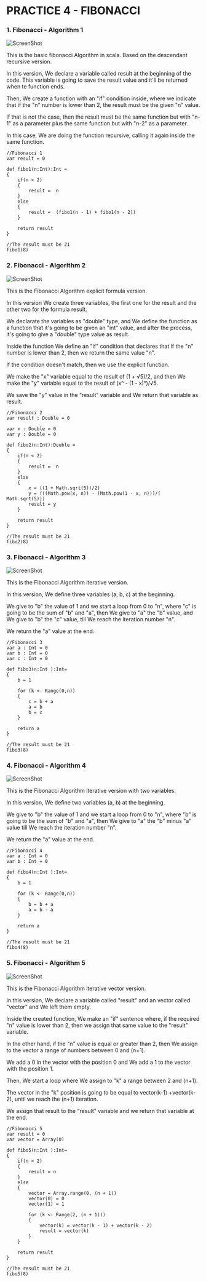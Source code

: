 # PRACTICE 4 - FIBONACCI

### 1. Fibonacci - Algorithm 1

![ScreenShot](https://raw.github.com/sebastiansandovalcastro/BigData/images/unit1/practice4/fibonacci1.png)

This is the basic fibonacci Algorithm in scala. Based on the descendant recursive version.

In this version, We declare a variable called result at the beginning of the code. This variable is going to save the result value and it'll be returned when te function ends.

Then, We create a function with an "if" condition inside, where we indicate that if the "n" number is lower than 2, the result must be the  given "n" value.

If that is not the case, then the result must be the same function but with "n-1" as a parameter plus the same function but with "n-2" as a parameter.

In this case, We are doing the function recursive, calling it again inside the same function.

	//Fibonacci 1
	var result = 0

	def fibo1(n:Int):Int =
	{
		if(n < 2)
		{
			result =  n
		}
		else
		{
			result =  (fibo1(n - 1) + fibo1(n - 2))
		}

		return result
	}

	//The result must be 21
	fibo1(8)

### 2. Fibonacci - Algorithm 2

![ScreenShot](https://raw.github.com/sebastiansandovalcastro/BigData/images/unit1/practice4/fibonacci2.png)

This is the Fibonacci Algorithm explicit formula version.

In this version We create three variables, the first one for the result and the other two for the formula result.

We declarate the variables as "double" type, and We define the function as a function that it's going to be given an "int" value, and after the process, it's going to give a "double" type value as result.

Inside the function We define an "if" condition that declares that if the "n" number is lower than 2, then we return the same value "n".

If the condition doesn't match, then we use the explicit function.

We make the "x" variable equal to the result of (1 + √5)/2, and then We make the "y" variable equal to the result of (xⁿ - (1 - x)ⁿ)/√5.

We save the "y" value in the "result" variable and We return that variable as result.

	//Fibonacci 2
	var result : Double = 0

	var x : Double = 0
	var y : Double = 0

	def fibo2(n:Int):Double =
	{
		if(n < 2)
		{
			result =  n
		}
		else
		{
			x = ((1 + Math.sqrt(5))/2)
			y = (((Math.pow(x, n)) - (Math.pow(1 - x, n)))/( Math.sqrt(5)))
			result = y
		}

		return result
	}

	//The result must be 21
	fibo2(8)

### 3. Fibonacci - Algorithm 3

![ScreenShot](https://raw.github.com/sebastiansandovalcastro/BigData/images/unit1/practice4/fibonacci3.png)

This is the Fibonacci Algorithm iterative version.

In this version, We define three variables (a, b, c) at the beginning.

We give to "b" the value of 1 and we start a loop from 0 to "n", where "c" is going to be the sum of "b" and "a", then We give to "a" the "b" value, and We give to "b" the "c" value, till We reach the iteration number "n".

We return the "a" value at the end.

	//Fibonacci 3
	var a : Int = 0
	var b : Int = 0
	var c : Int = 0

	def fibo3(n:Int ):Int=
	{
		b = 1

		for (k <- Range(0,n))
		{
			c = b + a
			a = b
			b = c
		}

		return a
	}

	//The result must be 21
	fibo3(8)

### 4. Fibonacci - Algorithm 4

![ScreenShot](https://raw.github.com/sebastiansandovalcastro/BigData/images/unit1/practice4/fibonacci4.png)

This is the Fibonacci Algorithm iterative version with two variables.

In this version, We define two variables (a, b) at the beginning.

We give to "b" the value of 1 and we start a loop from 0 to "n", where "b" is going to be the sum of "b" and "a", then We give to "a" the "b" minus "a" value till We reach the iteration number "n".

We return the "a" value at the end.

	//Fibonacci 4
	var a : Int = 0
	var b : Int = 0

	def fibo4(n:Int ):Int=
	{
		b = 1

		for (k <- Range(0,n))
		{
			b = b + a
			a = b - a
		}

		return a
	}

	//The result must be 21
	fibo4(8)

### 5. Fibonacci - Algorithm 5

![ScreenShot](https://raw.github.com/sebastiansandovalcastro/BigData/images/unit1/practice4/fibonacci5.png)

This is the Fibonacci Algorithm iterative vector version.

In this version, We declare a variable called "result" and an vector called "vector" and We left them empty.

Inside the created function, We make an "if" sentence where, if the required "n" value is lower than 2, then we assign that same value to the "result" variable.

In the other hand, if the "n" value is equal or greater than 2, then We assign to the vector a range of numbers between 0 and (n+1).

We add a 0 in the vector with the position 0 and We add a 1 to the vector with the position 1.

Then, We start a loop where We assign to "k" a range between 2 and (n+1).

The vector in the "k" position is going to be equal to vector(k-1) +vector(k-2), until we reach the (n+1) iteration.

We assign that result to the "result" variable and we return that variable at the end.

	//Fibonacci 5
    var result = 0
    var vector = Array(0)

	def fibo5(n:Int ):Int=
	{
        if(n < 2)
        {
            result = n
        }
        else
        {
            vector = Array.range(0, (n + 1))
            vector(0) = 0
            vector(1) = 1

            for (k <- Range(2, (n + 1)))
            {
                vector(k) = vector(k - 1) + vector(k - 2)
                result = vector(k)
            }
        }

        return result
	}

	//The result must be 21
	fibo5(8)
